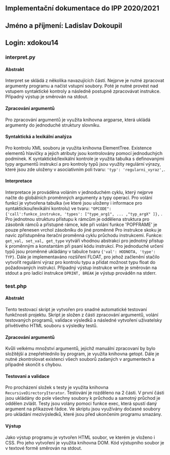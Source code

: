 ## Implementační dokumentace do IPP 2020/2021
## Jméno a příjmení: Ladislav Dokoupil
## Login: xdokou14
### interpret.py
#### Abstrakt
Interpret se skládá z několika navazujících částí. Nejprve je nutné zpracovat argumenty programu a načíst vstupní soubory. Poté je
nutné provést nad vstupem syntaktické kontroly a následně postupně zpracovávat instrukce. Případný výstup je směrován na stdout.
#### Zpracování argumentů
Pro zpracování argumentů je využita knihovna argparse, která ukládá argumenty do jednoduché struktury slovníku.
#### Syntaktická a lexikální analýza
Pro kontrolu XML souboru je využita knihovna ElementTree. Existence elementů hlavičky a jejich atributy jsou kontrolovány pomocí
jednoduchých podmínek. K syntaktické/lexikální kontrole je využita tabulka s definovanými typy argumentů instrukcí a pro
kontroly typů jsou využity regulární výrazy, které jsou zde uloženy v asociativním poli tvaru:
`'typ': 'regularni_vyraz',`.
#### Interpretace
Interpretace je prováděna voláním v jednoduchém cyklu, který nejprve načte do globálních proměnných argumenty a typy
operací. Pro volání funkcí je vytvořena tabulka (ve které
jsou uloženy i informace pro syntaktickou/lexikální kontrolu) ve tvaru:
`"OPCODE": {'call':funkce_instrukce, 'types': ["type_arg1", ... ,"typ_argX" ]},`
. Pro jednotnou strukturu přístupu k rámcům je oddělena struktura pro zásobník rámců a přístupné
rámce, kde při volání funkce 'POPFRAME' je pouze přenesen vrchol zásobníku do jiné proměnné
Pro instrukce skoku je navíc zpřístupněna iterační proměnná cyklu průchodu instrukcemi.
Funkce: `get_val, set_val, get_type` vytváří vhodnou abstrakci pro jednotný přistup k proměnným a konstantám při psaní kódu instrukcí.
Pro jednoduché určení typů jsou proměnné ukládány v tabulce
tvaru `{'val': HODNOTA, 'type': TYP}`. Dále je implementaváno rozšíření FLOAT, pro jehož začlenění stačilo vytvořit regulární výraz pro kontrolu typu
a přidat možnost typu float do požadovaných instrukcí. Případný výstup instrukce write je směrován na stdout a pro ladící
instrukce `DPRINT, BREAK` je výstup prováděn na stderr.
### test.php
#### Abstrakt
Tento testovací skript je vytvořen pro snadné automatické testovaní funkčnosti projektu. Skript je složen z části zpracování
argumentů, volání testovaných programů, validace výsledků a následné vytvoření uživatelsky přívětivého HTML souboru s výsledky testů.
#### Zpracování argumentů
Kvůli velkému množství argumentů, jejichž manuální zpracovaní by bylo složitější a znepřehlednilo by program, je využíta
knihovna getopt. Dále je nutné zkontrolovat existenci všech souborů zadaných v argumentech a případně skončit s chybou.
#### Testovani a validace
Pro procházení složek s testy je využita knihovna `RecursiveDirectoryIterator`. Testování je rozděleno na 2 části.
V první části jsou ukládány do pole všechny soubory k průchodu a samotný průchod je oddělen zvlášt. Testy jsou volány pomoci funkce exec,
která spustí daný argument na příkazové řádce. Ve skriptu jsou využívány dočasné soubory pro ukládání mezivýsledků, které jsou před ukončením programu smazány.
#### Výstup
Jako výstup programu je vytvořen HTML soubor, ve kterém je vloženo i CSS. Pro jeho vytvoření je
využita knihovna DOM. Kód výstupního soubor je v textové formě směrován na stdout.
